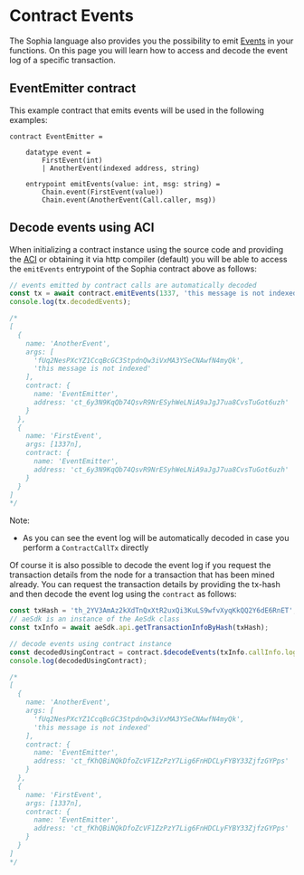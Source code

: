 # Contract Events

The Sophia language also provides you the possibility to emit [Events](https://docs.aeternity.com/aesophia/latest/sophia_features/#events) in your functions.
On this page you will learn how to access and decode the event log of a specific transaction.

## EventEmitter contract

This example contract that emits events will be used in the following examples:

```sophia
contract EventEmitter =

    datatype event =
        FirstEvent(int)
        | AnotherEvent(indexed address, string)

    entrypoint emitEvents(value: int, msg: string) =
        Chain.event(FirstEvent(value))
        Chain.event(AnotherEvent(Call.caller, msg))
```

## Decode events using ACI

When initializing a contract instance using the source code and providing the [ACI](https://docs.aeternity.com/aesophia/latest/aeso_aci/)
or obtaining it via http compiler (default) you will be able to access the `emitEvents` entrypoint of the Sophia contract above as follows:

```js
// events emitted by contract calls are automatically decoded
const tx = await contract.emitEvents(1337, 'this message is not indexed');
console.log(tx.decodedEvents);

/*
[
  {
    name: 'AnotherEvent',
    args: [
      'fUq2NesPXcYZ1CcqBcGC3StpdnQw3iVxMA3YSeCNAwfN4myQk',
      'this message is not indexed'
    ],
    contract: {
      name: 'EventEmitter',
      address: 'ct_6y3N9KqQb74QsvR9NrESyhWeLNiA9aJgJ7ua8CvsTuGot6uzh'
    }
  },
  {
    name: 'FirstEvent',
    args: [1337n],
    contract: {
      name: 'EventEmitter',
      address: 'ct_6y3N9KqQb74QsvR9NrESyhWeLNiA9aJgJ7ua8CvsTuGot6uzh'
    }
  }
]
*/
```

Note:

- As you can see the event log will be automatically decoded in case you perform a `ContractCallTx` directly

Of course it is also possible to decode the event log if you request the transaction details from the node for a transaction that has been mined already. You can request the transaction details by providing the tx-hash and then decode the event log using the `contract` as follows:

```js
const txHash = 'th_2YV3AmAz2kXdTnQxXtR2uxQi3KuLS9wfvXyqKkQQ2Y6dE6RnET';
// aeSdk is an instance of the AeSdk class
const txInfo = await aeSdk.api.getTransactionInfoByHash(txHash);

// decode events using contract instance
const decodedUsingContract = contract.$decodeEvents(txInfo.callInfo.log);
console.log(decodedUsingContract);

/*
[
  {
    name: 'AnotherEvent',
    args: [
      'fUq2NesPXcYZ1CcqBcGC3StpdnQw3iVxMA3YSeCNAwfN4myQk',
      'this message is not indexed'
    ],
    contract: {
      name: 'EventEmitter',
      address: 'ct_fKhQBiNQkDfoZcVF1ZzPzY7Lig6FnHDCLyFYBY33ZjfzGYPps'
    }
  },
  {
    name: 'FirstEvent',
    args: [1337n],
    contract: {
      name: 'EventEmitter',
      address: 'ct_fKhQBiNQkDfoZcVF1ZzPzY7Lig6FnHDCLyFYBY33ZjfzGYPps'
    }
  }
]
*/
```

